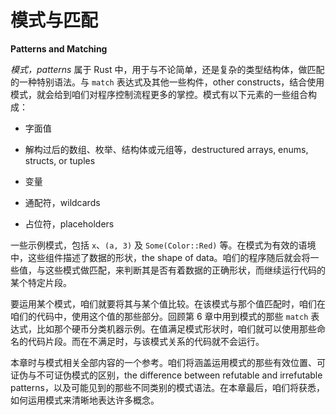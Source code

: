 # 模式与匹配

**Patterns and Matching**

*模式，patterns* 属于 Rust 中，用于与不论简单，还是复杂的类型结构体，做匹配的一种特别语法。与 `match` 表达式及其他一些构件，other constructs，结合使用模式，就会给到咱们对程序控制流程更多的掌控。模式有以下元素的一些组合构成：

- 字面值

- 解构过后的数组、枚举、结构体或元组等，destructured arrays, enums, structs, or tuples

- 变量

- 通配符，wildcards

- 占位符，placeholders


一些示例模式，包括 `x`、`(a, 3)` 及 `Some(Color::Red)` 等。在模式为有效的语境中，这些组件描述了数据的形状，the shape of data。咱们的程序随后就会将一些值，与这些模式做匹配，来判断其是否有着数据的正确形状，而继续运行代码的某个特定片段。


要运用某个模式，咱们就要将其与某个值比较。在该模式与那个值匹配时，咱们在咱们的代码中，使用这个值的那些部分。回顾第 6 章中用到模式的那些 `match` 表达式，比如那个硬币分类机器示例。在值满足模式形状时，咱们就可以使用那些命名的代码片段。而在不满足时，与该模式关系的代码就不会运行。

本章时与模式相关全部内容的一个参考。咱们将涵盖运用模式的那些有效位置、可证伪与不可证伪模式的区别，the difference between refutable and irrefutable patterns，以及可能见到的那些不同类别的模式语法。在本章最后，咱们将获悉，如何运用模式来清晰地表达许多概念。


